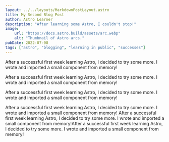 ```yaml
---
layout: ../../layouts/MarkdownPostLayout.astro
title: My Second Blog Post
author: Astro Learner
description: "After learning some Astro, I couldn't stop!"
image:
    url: "https://docs.astro.build/assets/arc.webp"
    alt: "Thumbnail of Astro arcs."
pubDate: 2022-07-08
tags: ["astro", "blogging", "learning in public", "successes"]
---
```

After a successful first week learning Astro, I decided to try some more. I wrote and imported a small component from memory!




After a successful first week learning Astro, I decided to try some more. I wrote and imported a small component from memory!





After a successful first week learning Astro, I decided to try some more. I wrote and imported a small component from memory!



After a successful first week learning Astro, I decided to try some more. I wrote and imported a small component from memory!
After a successful first week learning Astro, I decided to try some more. I wrote and imported a small component from memory!After a successful first week learning Astro, I decided to try some more. I wrote and imported a small component from memory!